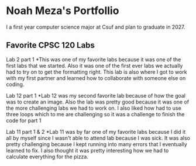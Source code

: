 # Noah Meza's Portfollio

I a first year computer science major at Csuf and plan to graduate in 2027.

## Favorite CPSC 120 Labs

Lab 2 part 1
*This was one of my favorite labs because it was one of the first labs that we started. Also it was one of the first ever labs we actually had to try on to get the formatting right. This lab is also where I got to work with my first partner and learned how to collaborate with someone else on coding.

Lab 12 part 1
*Lab 12 was my second favorite lab because of how the goal was to create an image. Also the lab was pretty good because it was one of the more challenging labs we had to work on. I also liked how had to use three loops which to me are challenging so it was a challenge to finish the code for part 1

Lab  11 part 1 & 2
*Lab 11 was by far one of my favorite labs because I did it all by myself since I wasn't able to attend lab because I was sick. It was also pretty challenging because I kept running into many errors that I eventually learned to fix. I also thought it was pretty interesting how we had to calculate everything for the pizza.